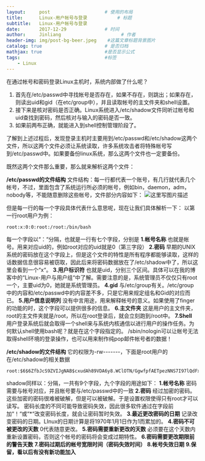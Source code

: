```yaml
---
layout:     post                    # 使用的布局
title:      Linux-用户帐号与登录           # 标题 
subtitle:   Linux-用户帐号与登录 
date:       2017-12-29              # 时间
author:     Jinliang                      # 作者
header-img: img/post-bg-beer.jpeg    #这篇文章标题背景图片
catalog: true                       # 是否归档
mathjax: true                       #是否显示公式
tags:                               #标签
    - Linux
---
```


在通过帐号和密码登录Linux主机时，系统内部做了什么呢？

 1. 首先在/etc/passwd中寻找帐号是否存在，如果不存在，则跳出；如果存在，则读出uid和gid（在etc/group中），并且读取帐号的主文件夹和shell设置。
 2. 接下来是核对密码是否正确。Linux系统进入/etc/shadow文件同听过帐号和uid查找到密码，然后核对与输入的密码是否一致。
 3. 如果前两布正确，就能进入到shell控制管理阶段了。


了解到上述过程后，发现登录主机时主要用到/etc/passwd和/etc/shadow这两个文件，所以这两个文件必须让系统读取，许多系统攻击者将特殊帐号写到/etc/passwd中。如果要备份linux系统，那么这两个文件也一定要备份。

既然这两个文件那么重要，那么就来解析这两个文件：

**/etc/passwd的文件结构**
文件结构：每一行都代表一个账号，有几行就代表几个帐号，不过，里面包含了系统运行所必须的帐号，例如bin，daemon，adm，nobody等，不能随意删除这些帐号，文件部分内容如下：
![这里写图片描述](http://jinliangxx.oss-cn-beijing.aliyuncs.com/2019-04-28-081908.png)

但是每一行的每一个字段具体代表什么意思呢，现在让我们具体解析一下：
以第一行root用户为例：

```
root:x:0:0:root:/root:/bin/bash
```
每一个字段以“：“分隔，也就是一行有七个字段，分别是
**1.帐号名称**
	也就是帐号。用来对应uid的，例如root对应的uid就是0（第三字段）
**2.密码**
	早期的UNIX系统的密码放在这个字段上，但是这个文件的特性是所有程序都能够读取，这样的话数据信息很容易被窃取，因此后来将密码数据放在了/etc/shadow中了，所以这里会看到一个“x“。
**3.用户标识符**
也就是uid，分别三个区间。具体可以在我的博客中的“Linux-用户与用户组“中了解。需要注意的是，系统管理员不仅仅只有root一个，主要uid为0，她就是系统管理员。
**4.gid**
与/etc/group有关。/etc/group中的内容和/etc/passwd中的内容差不多，只是它用来规定组名和Gid的对应而已。
**5.用户信息说明列**
没有中言用途，用来解释帐号的意义。如果使用了finger的功能的时，这个字段可以提供很多的信息。
**6.主文件夹**
这是用户的主文件夹，root的主文件夹就是/root，所以在root登录后，就会立刻跑到/root中。
**7.Shell**
用户登录系统后就会取得一个shell来与系统内核通信以进行用户的操作任务。为何默认shell使用bash呢？就是在这个字段指定的。
/sbin/nologin可以让帐号无法取得shell环境的登录操作，也可以用来制作纯pop邮件帐号者的数据！



**/etc/shadow的文件结构**
它的权限为-rw-------，下面是root用户的在/etc/shadow的相关数据

```
root:$6$6ZfbJcS9ZVIJgNAB$cxudAh89VDA6y8.WClOTN/GgwfpfAETpezNNS7I97lQdFxjlC6roIwjTMnTlGD//drx9NfZQbOYMXSX5YR6QX.::0:99999:7:::
```
shadow同样以：分隔，一共有9个字段，九个字段的用途如下：
**1.帐号名称**
密码需要与帐号对应，并且帐号要与/etc/passwd中的一致
**2.密码**
经过加密的密码。这些加密的密码很难被破解，但是可以被破解。于是设置权限使得只有root才可以读写。
密码长度的不同可能导致密码失效，因此很多软件通过在字段前加“！“或“*“改变密码长度，就会让密码暂时失效。
**3.最近更改密码的日期**
记录改变密码的日期。LInux的日期计算是将1970年1月1日作为1而累加的。
**4.密码不可被更改的天数**
0代表随意更改。
**5.密码需要重新更改的天数**
必须要在这个天数内重新设置密码，否则这个帐号的密码将会变成过期特性。
**6.密码需要更改期限前的警告天数**
**7.密码过期后的帐号宽限时间（密码失效时间）**
**8.帐号失效日期**
**9.保留，看以后有没有新功能加入**